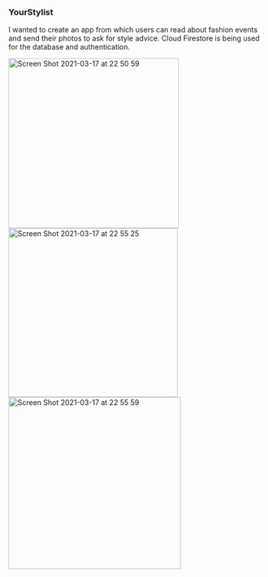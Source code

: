 ### YourStylist

I wanted to create an app from which users can read about fashion events and send their photos to ask for style advice. Cloud Firestore is being used for the database and authentication.

<img width="335" alt="Screen Shot 2021-03-17 at 22 50 59" src="https://user-images.githubusercontent.com/51910678/111530212-1698c980-8774-11eb-90a8-a33477d1139a.png">

<img width="333" alt="Screen Shot 2021-03-17 at 22 55 25" src="https://user-images.githubusercontent.com/51910678/111530722-b35b6700-8774-11eb-8fe7-5c75e27ee361.png">

<img width="339" alt="Screen Shot 2021-03-17 at 22 55 59" src="https://user-images.githubusercontent.com/51910678/111530603-8ad36d00-8774-11eb-9dc0-93a4b82510c9.png">

